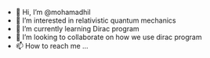 - 👋 Hi, I’m @mohamadhil
- 👀 I’m interested in relativistic quantum mechanics
- 🌱 I’m currently learning Dirac program
- 💞️ I’m looking to collaborate on how we use dirac program
- 📫 How to reach me ...

<!---
mohamadhil/mohamadhil is a ✨ special ✨ repository because its `README.md` (this file) appears on your GitHub profile.
You can click the Preview link to take a look at your changes.
---
